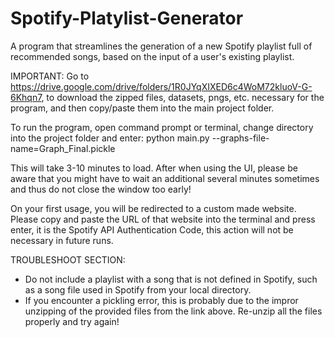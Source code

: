 # Spotify-Platylist-Generator
A program that streamlines the generation of a new Spotify playlist full of recommended songs, based on the input of a user's existing playlist.

IMPORTANT:
Go to https://drive.google.com/drive/folders/1R0JYqXIXED6c4WoM72kluoV-G-6Khqn7, to download the zipped files, datasets, pngs, etc. necessary for the program, and then copy/paste them into the main project folder.


To run the program, open command prompt or terminal, change directory into the project folder and enter:
python main.py --graphs-file-name=Graph_Final.pickle

This will take 3-10 minutes to load.
After when using the UI, please be aware that you might have to wait an additional several minutes sometimes and thus do not close the window too early!

On your first usage, you will be redirected to a custom made website. Please copy and paste the URL of that website into the terminal and press enter, it is the Spotify API Authentication Code, this action will not be necessary in future runs.


TROUBLESHOOT SECTION:

* Do not include a playlist with a song that is not defined in Spotify, such as a song file used in Spotify from your local directory.
* If you encounter a pickling error, this is probably due to the impror unzipping of the provided files from the link above. Re-unzip all the files properly and try again!

